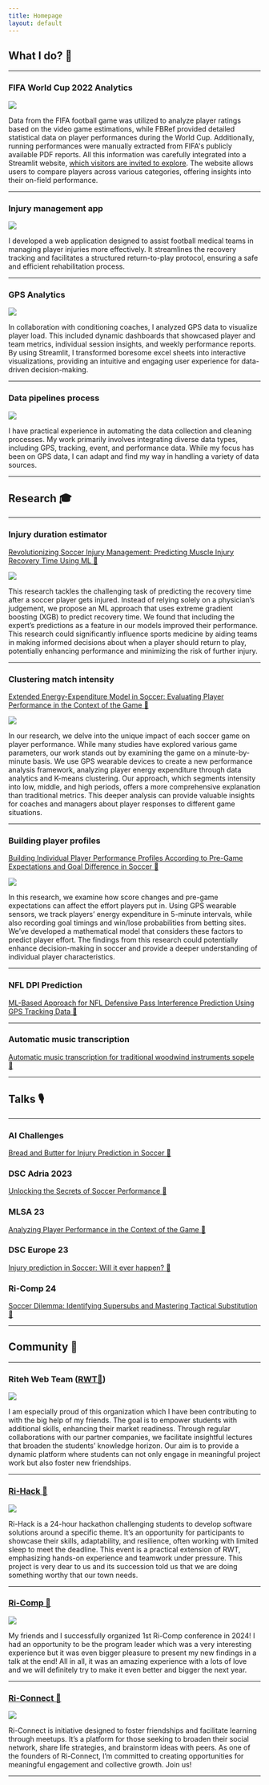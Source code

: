 ```yaml
---
title: Homepage
layout: default
---
```


## What I do? 💼

<hr class="bigger-hr">

### FIFA World Cup 2022 Analytics

<img src="images/fbref_radar.png?raw=true"/>

Data from the FIFA football game was utilized to analyze player ratings based on the video game estimations, 
while FBRef provided detailed statistical data on player performances during the World Cup. 
Additionally, running performances were manually extracted from FIFA's publicly available PDF reports. 
All this information was carefully integrated into a Streamlit website, [which visitors are invited to explore](https://fifa-wc22.streamlit.app/). 
The website allows users to compare players across various categories, offering insights into their on-field performance.

---

### Injury management app

<img src="images/medphy.png?raw=true"/>

I developed a web application designed to assist football medical teams in managing player injuries more effectively. It streamlines the recovery tracking and facilitates a structured return-to-play protocol, ensuring a safe and efficient rehabilitation process.

---

### GPS Analytics

<img src="images/streamlit_analytics_app.png?raw=true"/>

In collaboration with conditioning coaches, I analyzed GPS data to visualize player load. This included dynamic dashboards that showcased player and team metrics, individual session insights, and weekly performance reports. By using Streamlit, I transformed boresome excel sheets into interactive visualizations, providing an intuitive and engaging user experience for data-driven decision-making.

---

### Data pipelines process

<img src="images/injury_collection_process.jpg?raw=true"/>

I have practical experience in automating the data collection and cleaning processes. My work primarily involves integrating diverse data types, including GPS, tracking, event, and performance data. While my focus has been on GPS data, I can adapt and find my way in handling a variety of data sources.

<hr class="bigger-hr">

## Research 🎓

---

### Injury duration estimator
[Revolutionizing Soccer Injury Management: Predicting Muscle Injury Recovery Time Using ML 🔗](https://www.mdpi.com/2076-3417/13/10/6222)

<img src="images/xgb_vs_expert.png?raw=true"/>

This research tackles the challenging task of predicting the recovery time after a soccer player gets injured. Instead of relying solely on a physician’s judgement, we propose an ML approach that uses extreme gradient boosting (XGB) to predict recovery time. 
We found that including the expert’s predictions as a feature in our models improved their performance. 
This research could significantly influence sports medicine by aiding teams in making informed decisions about when a player should return to play, potentially enhancing performance and minimizing the risk of further injury.

---

### Clustering match intensity
[Extended Energy-Expenditure Model in Soccer: Evaluating Player Performance in the Context of the Game 🔗](https://www.mdpi.com/1424-8220/22/24/9842)

<img src="images/match_intensity.jpg?raw=true"/>

In our research, we delve into the unique impact of each soccer game on player performance. 
While many studies have explored various game parameters, our work stands out by examining the game on a minute-by-minute basis.
We use GPS wearable devices to create a new performance analysis framework, analyzing player energy expenditure through data analytics and K-means clustering. 
Our approach, which segments intensity into low, middle, and high periods, offers a more comprehensive explanation than traditional metrics. 
This deeper analysis can provide valuable insights for coaches and managers about player responses to different game situations.

---

### Building player profiles
[Building Individual Player Performance Profiles According to Pre-Game Expectations and Goal Difference in Soccer 🔗](https://www.mdpi.com/1424-8220/24/5/1700)

<img src="images/player_profiles.png?raw=true"/>

In this research, we examine how score changes and pre-game expectations can affect the effort players put in. 
Using GPS wearable sensors, we track players’ energy expenditure in 5-minute intervals, while also recording goal timings and win/lose probabilities from betting sites. 
We’ve developed a mathematical model that considers these factors to predict player effort.
The findings from this research could potentially enhance decision-making in soccer and provide a deeper understanding of individual player characteristics.

---

### NFL DPI Prediction

[ML-Based Approach for NFL Defensive Pass Interference Prediction Using GPS Tracking Data 🔗](https://ieeexplore.ieee.org/abstract/document/9596877)

---

### Automatic music transcription

[Automatic music transcription for traditional woodwind instruments sopele 🔗](https://www.sciencedirect.com/science/article/abs/pii/S0167865519302703)


<hr class="bigger-hr">

## Talks 🎙️

---

### AI Challenges

[Bread and Butter for Injury Prediction in Soccer 🔗](https://itki.uni-nke.hu/hirek/2023/01/06/current-challenges-of-artificial-intelligence-a-budapest-rijeka-dialogue-between-technologists-and-lawyers-workshop)

### DSC Adria 2023

[Unlocking the Secrets of Soccer Performance 🔗](https://www.youtube.com/watch?v=HpyKybpfdqU)

### MLSA 23

[Analyzing Player Performance in the Context of the Game 🔗](https://dtai.cs.kuleuven.be/events/MLSA23/schedule.php)

### DSC Europe 23

[Injury prediction in Soccer: Will it ever happen? 🔗](https://datasciconference.com/)

### Ri-Comp 24

[Soccer Dilemma: Identifying Supersubs and Mastering Tactical Substitution 🔗](https://www.youtube.com/live/XUrQ1IAczfM?si=qb5mjDenWH0Os5eE&t=18470)

<hr class="bigger-hr">

## Community 👥

---

### Riteh Web Team ([RWT🔗](https://rwt.riteh.hr/home?lang=en))

<img src="images/rwt.jpg?raw=true"/>

I am especially proud of this organization which I have been contributing to with the big help of my friends. 
The goal is to empower students with additional skills, enhancing their market readiness. 
Through regular collaborations with our partner companies, we facilitate insightful
lectures that broaden the students’ knowledge horizon. 
Our aim is to provide a dynamic platform where students can not only engage in 
meaningful project work but also foster new friendships. 

---

### [Ri-Hack 🔗](https://www.ri-hack.com/)

<img src="images/ri-hack-2.jpg?raw=true"/>

Ri-Hack is a 24-hour hackathon challenging students to develop software solutions around a specific theme. It’s an opportunity for participants to showcase their skills, adaptability, and resilience, often working with limited sleep to meet the deadline. This event is a practical extension of RWT, emphasizing hands-on experience and teamwork under pressure. This project is very dear to us and its succession told us that we are doing something worthy that our town needs.

---

### [Ri-Comp 🔗](https://www.ri-comp.com/)

<img src="images/ricomp_2024.jpg?raw=true"/>

My friends and I successfully organized 1st Ri-Comp conference in 2024! I had an opportunity to be the program leader which was a very interesting experience but it was even bigger pleasure to present my new findings in a talk at the end! All in all, it was an amazing experience with a lots of love and we will definitely try to make it even better and bigger the next year.

---

### [Ri-Connect 🔗](https://www.entrio.hr/en/event/ri-connect-18318)

<img src="images/riconnect.jpeg?raw=true"/>

Ri-Connect is initiative designed to foster friendships and facilitate learning through meetups. It’s a platform for those seeking to broaden their social network, share life strategies, and brainstorm ideas with peers. As one of the founders of Ri-Connect, I’m committed to creating opportunities for meaningful engagement and collective growth. Join us!

<hr class="bigger-hr">



